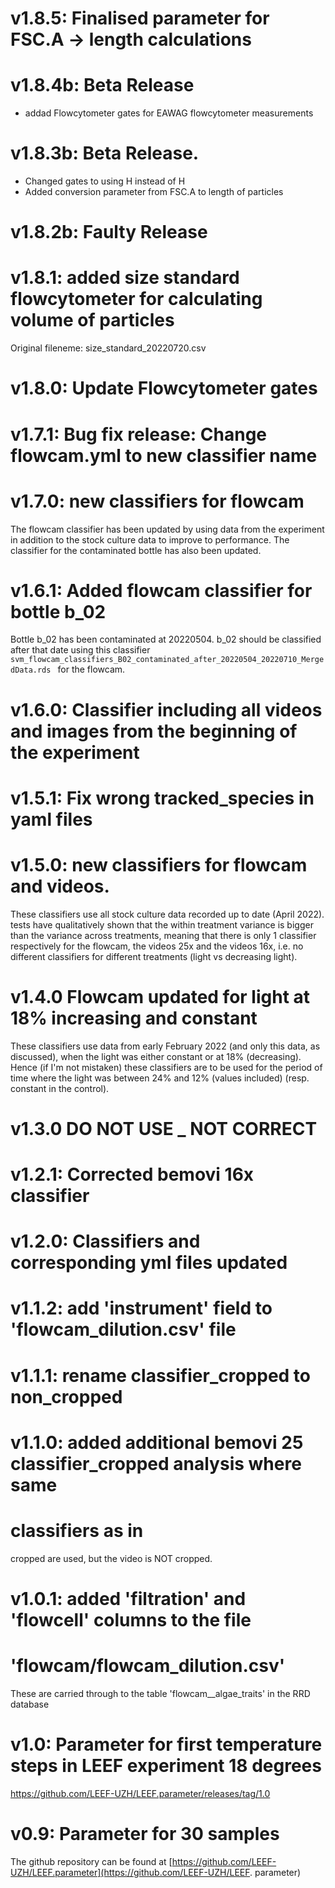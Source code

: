 # v1.8.5: Finalised parameter for FSC.A -> length calculations

# v1.8.4b: Beta Release
 - addad Flowcytometer gates for EAWAG flowcytometer measurements

# v1.8.3b: Beta Release.
- Changed gates to using H instead of H 
- Added conversion parameter from FSC.A to length of particles

# v1.8.2b: Faulty Release

# v1.8.1: added size standard flowcytometer for calculating volume of particles
  Original fileneme: size_standard_20220720.csv

# v1.8.0: Update Flowcytometer gates

# v1.7.1: Bug fix release: Change flowcam.yml to new classifier name

# v1.7.0: new classifiers for flowcam 
The flowcam classifier has been updated by using data from the experiment in addition 
to the stock culture data to improve to performance. The classifier for the contaminated 
bottle has also been updated.

# v1.6.1: Added flowcam classifier for bottle b_02
Bottle b_02 has been contaminated at 20220504. b_02 should be classified after
that date using this classifier
`svm_flowcam_classifiers_B02_contaminated_after_20220504_20220710_MergedData.rds
` for the flowcam.

# v1.6.0: Classifier including all videos and images from the beginning of the experiment

# v1.5.1: Fix wrong tracked_species in yaml files

# v1.5.0: new classifiers for flowcam and videos. 
These classifiers use all stock culture data recorded up to date (April 2022).
tests have qualitatively shown that the within treatment variance is bigger than
the variance across treatments, meaning that there is only 1 classifier
respectively for the flowcam, the videos 25x and the videos 16x, i.e. no
different classifiers for different treatments (light vs decreasing light).


# v1.4.0 Flowcam updated for light at 18% increasing and constant
These classifiers use data from early February 2022 (and only this data, as
discussed), when the light was either constant or at 18% (decreasing). Hence (if
I'm not mistaken) these classifiers are to be used for the period of time where
the light was between 24% and 12% (values included) (resp. constant in the
control).


# v1.3.0 DO NOT USE _ NOT CORRECT 

# v1.2.1: Corrected bemovi 16x classifier

# v1.2.0: Classifiers and corresponding yml files updated

# v1.1.2: add 'instrument' field to 'flowcam_dilution.csv' file

# v1.1.1: rename classifier_cropped to non_cropped

# v1.1.0: added additional bemovi 25 classifier_cropped analysis where same
# classifiers as in 
  cropped are used, but the video is NOT cropped.

# v1.0.1: added 'filtration' and 'flowcell' columns to the file
# 'flowcam/flowcam_dilution.csv'
  These are carried through to the table 'flowcam__algae_traits' in the RRD
  database

# v1.0: Parameter for first temperature steps in LEEF experiment 18 degrees
https://github.com/LEEF-UZH/LEEF.parameter/releases/tag/1.0

# v0.9: Parameter for 30 samples

The github repository can be found at
[https://github.com/LEEF-UZH/LEEF.parameter](https://github.com/LEEF-UZH/LEEF.
parameter)

